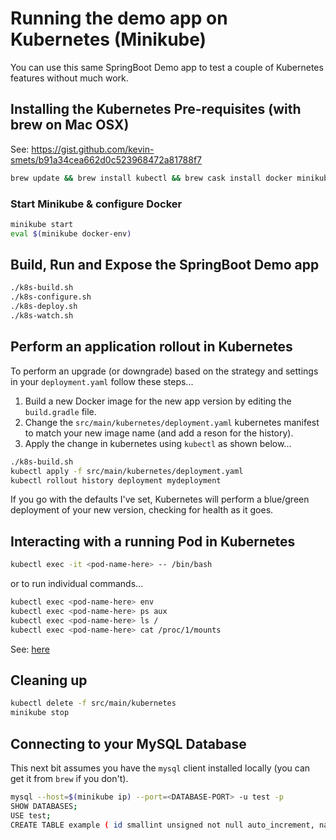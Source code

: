 # Running the demo app on Kubernetes (Minikube)

You can use this same SpringBoot Demo app to test a couple of Kubernetes features without much work.

## Installing the Kubernetes Pre-requisites (with brew on Mac OSX)

See: https://gist.github.com/kevin-smets/b91a34cea662d0c523968472a81788f7

```bash
brew update && brew install kubectl && brew cask install docker minikube virtualbox
```

### Start Minikube & configure Docker

```bash
minikube start
eval $(minikube docker-env)
```

## Build, Run and Expose the SpringBoot Demo app

```bash
./k8s-build.sh
./k8s-configure.sh
./k8s-deploy.sh
./k8s-watch.sh
```

## Perform an application rollout in Kubernetes

To perform an upgrade (or downgrade) based on the strategy and settings in your `deployment.yaml` follow these steps...

1. Build a new Docker image for the new app version by editing the `build.gradle` file.
1. Change the `src/main/kubernetes/deployment.yaml` kubernetes manifest to match your new image name (and add a reson for the history).
1. Apply the change in kubernetes using `kubectl` as shown below... 

```bash
./k8s-build.sh
kubectl apply -f src/main/kubernetes/deployment.yaml
kubectl rollout history deployment mydeployment
```

If you go with the defaults I've set, Kubernetes will perform a blue/green deployment of your new version, checking for health as it goes.

## Interacting with a running Pod in Kubernetes

```bash
kubectl exec -it <pod-name-here> -- /bin/bash
```

or to run individual commands...

```bash
kubectl exec <pod-name-here> env
kubectl exec <pod-name-here> ps aux
kubectl exec <pod-name-here> ls /
kubectl exec <pod-name-here> cat /proc/1/mounts
```

See: [here](https://kubernetes.io/docs/tasks/debug-application-cluster/get-shell-running-container/)

## Cleaning up

```bash
kubectl delete -f src/main/kubernetes
minikube stop
```

## Connecting to your MySQL Database

This next bit assumes you have the `mysql` client installed locally (you can get it from `brew` if you don't).

```bash
mysql --host=$(minikube ip) --port=<DATABASE-PORT> -u test -p
SHOW DATABASES;
USE test;
CREATE TABLE example ( id smallint unsigned not null auto_increment, name varchar(20) not null, constraint pk_example primary key (id) );
````
